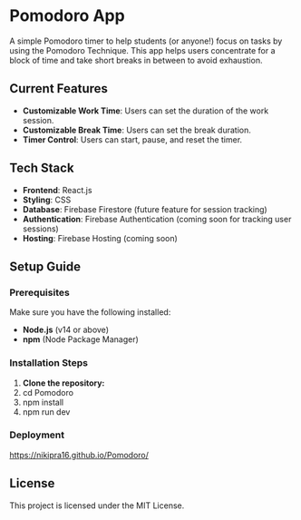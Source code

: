 # Pomodoro App

A simple Pomodoro timer to help students (or anyone!) focus on tasks by using the Pomodoro Technique. This app helps users concentrate for a block of time and take short breaks in between to avoid exhaustion.

## Current Features

- **Customizable Work Time**: Users can set the duration of the work session.
- **Customizable Break Time**: Users can set the break duration.
- **Timer Control**: Users can start, pause, and reset the timer.
  
## Tech Stack

- **Frontend**: React.js
- **Styling**: CSS
- **Database**: Firebase Firestore (future feature for session tracking)
- **Authentication**: Firebase Authentication (coming soon for tracking user sessions)
- **Hosting**: Firebase Hosting (coming soon)

## Setup Guide

### Prerequisites

Make sure you have the following installed:

- **Node.js** (v14 or above)
- **npm** (Node Package Manager)

### Installation Steps

1. **Clone the repository:**
2. cd Pomodoro
3. npm install
4. npm run dev

### Deployment
https://nikipra16.github.io/Pomodoro/
   
## License

This project is licensed under the MIT License.



